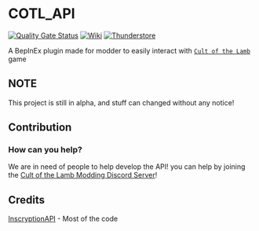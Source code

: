  # COTL_API

[![Quality Gate Status](https://sonarcloud.io/api/project_badges/measure?project=xhayper_COTL_API&metric=alert_status)](https://sonarcloud.io/summary/new_code?id=xhayper_COTL_API)
[![Wiki](https://img.shields.io/static/v1?label=wiki&message=read&style=flat&color=informational)](https://cotl-api.vercel.app/)
[![Thunderstore](https://img.shields.io/static/v1?label=&message=thunderstore&style=flat&color=informational)](https://cult-of-the-lamb.thunderstore.io/package/xhayper/COTL_API/)

A BepInEx plugin made for modder to easily interact with [`Cult of the Lamb`](https://store.steampowered.com/app/1313140/Cult_of_the_Lamb) game

## NOTE

This project is still in alpha, and stuff can changed without any notice!

## Contribution

### How can you help?

We are in need of people to help develop the API! you can help by joining the [Cult of the Lamb Modding Discord Server](https://discord.gg/jZ2DytX3TX)!

## Credits

[InscryptionAPI](https://github.com/InscryptionModding/InscryptionAPI) - Most of the code
